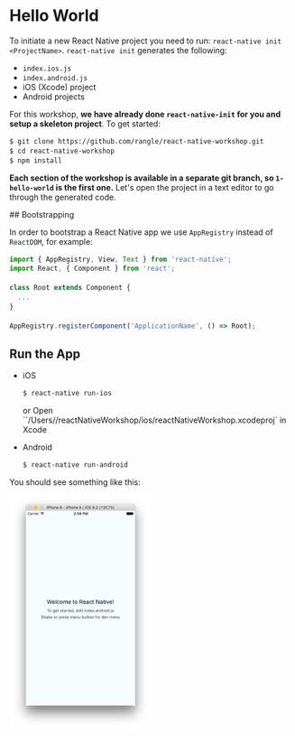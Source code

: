 # Hello World

To initiate a new React Native project you need to run: `react-native init <ProjectName>`. `react-native init` generates the following:
- `index.ios.js`
- `index.android.js`
- iOS (Xcode) project
- Android projects
                                                                                           
For this workshop, **we have already done `react-native-init` for you and setup a skeleton project**. To get started:

```sh
$ git clone https://github.com/rangle/react-native-workshop.git
$ cd react-native-workshop
$ npm install
```

**Each section of the workshop is available in a separate git branch, so `1-hello-world` is the first one.**  Let's open the project in a text editor to go through the generated code.

## Bootstrapping

In order to bootstrap a React Native app we use `AppRegistry` instead of `ReactDOM`, for example:

```js
import { AppRegistry, View, Text } from 'react-native';
import React, { Component } from 'react';

class Root extends Component {
  ...
}

AppRegistry.registerComponent('ApplicationName', () => Root);
```


## Run the App

- iOS

  ```sh
  $ react-native run-ios
  ```
  or Open ``/Users/<userName>/reactNativeWorkshop/ios/reactNativeWorkshop.xcodeproj` in Xcode


- Android

  ```sh
  $ react-native run-android
  ```

You should see something like this:

<img style="width: 50%" src="/img/hello-world.png" alt="hello world" />
